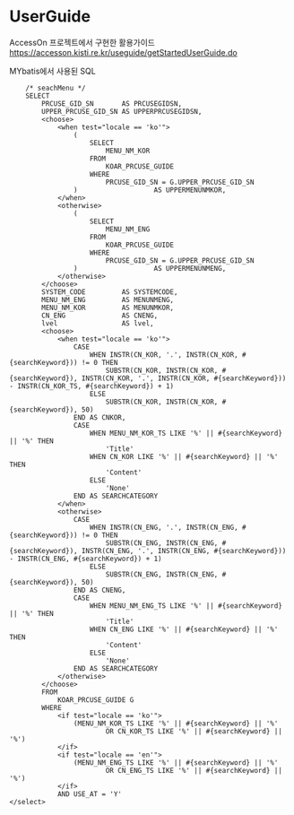 # UserGuide
AccessOn 프로젝트에서 구현한 활용가이드
https://accesson.kisti.re.kr/useguide/getStartedUserGuide.do

MYbatis에서 사용된 SQL

	    /* seachMenu */
	    SELECT
	        PRCUSE_GID_SN       AS PRCUSEGIDSN,
	        UPPER_PRCUSE_GID_SN AS UPPERPRCUSEGIDSN,
	        <choose>
				<when test="locale == 'ko'">
			        (
			            SELECT
			                MENU_NM_KOR
			            FROM
			                KOAR_PRCUSE_GUIDE
			            WHERE
			                PRCUSE_GID_SN = G.UPPER_PRCUSE_GID_SN
			        )                   AS UPPERMENUNMKOR,			
	            </when>
	            <otherwise>
			        (
			            SELECT
			                MENU_NM_ENG
			            FROM
			                KOAR_PRCUSE_GUIDE
			            WHERE
			                PRCUSE_GID_SN = G.UPPER_PRCUSE_GID_SN
			        )                   AS UPPERMENUNMENG,
	            </otherwise>
	        </choose>
	        SYSTEM_CODE         AS SYSTEMCODE,
	        MENU_NM_ENG         AS MENUNMENG,
	        MENU_NM_KOR         AS MENUNMKOR,
	        CN_ENG              AS CNENG,
	        lvel                AS lvel,
	        <choose>
	            <when test="locale == 'ko'">
	                CASE
	                    WHEN INSTR(CN_KOR, '.', INSTR(CN_KOR, #{searchKeyword})) != 0 THEN
	                        SUBSTR(CN_KOR, INSTR(CN_KOR, #{searchKeyword}), INSTR(CN_KOR, '.', INSTR(CN_KOR, #{searchKeyword})) - INSTR(CN_KOR_TS, #{searchKeyword}) + 1)
	                    ELSE
	                        SUBSTR(CN_KOR, INSTR(CN_KOR, #{searchKeyword}), 50)
	                END AS CNKOR,
	                CASE
	                    WHEN MENU_NM_KOR_TS LIKE '%' || #{searchKeyword} || '%' THEN
	                        'Title'
	                    WHEN CN_KOR LIKE '%' || #{searchKeyword} || '%' THEN
	                        'Content'
	                    ELSE
	                        'None'
	                END AS SEARCHCATEGORY
	            </when>
	            <otherwise>
	                CASE
	                    WHEN INSTR(CN_ENG, '.', INSTR(CN_ENG, #{searchKeyword})) != 0 THEN
	                        SUBSTR(CN_ENG, INSTR(CN_ENG, #{searchKeyword}), INSTR(CN_ENG, '.', INSTR(CN_ENG, #{searchKeyword})) - INSTR(CN_ENG, #{searchKeyword}) + 1)
	                    ELSE
	                        SUBSTR(CN_ENG, INSTR(CN_ENG, #{searchKeyword}), 50)
	                END AS CNENG,
	                CASE
	                    WHEN MENU_NM_ENG_TS LIKE '%' || #{searchKeyword} || '%' THEN
	                        'Title'
	                    WHEN CN_ENG LIKE '%' || #{searchKeyword} || '%' THEN
	                        'Content'
	                    ELSE
	                        'None'
	                END AS SEARCHCATEGORY
	            </otherwise>
	        </choose>
	        FROM
	            KOAR_PRCUSE_GUIDE G
	        WHERE
	        	<if test="locale == 'ko'">
		        	(MENU_NM_KOR_TS LIKE '%' || #{searchKeyword} || '%'
			    			OR CN_KOR_TS LIKE '%' || #{searchKeyword} || '%')
	        	</if>
	        	<if test="locale == 'en'">
		        	(MENU_NM_ENG_TS LIKE '%' || #{searchKeyword} || '%'
			    			OR CN_ENG_TS LIKE '%' || #{searchKeyword} || '%')
	        	</if>
	            AND USE_AT = 'Y'
	</select>
